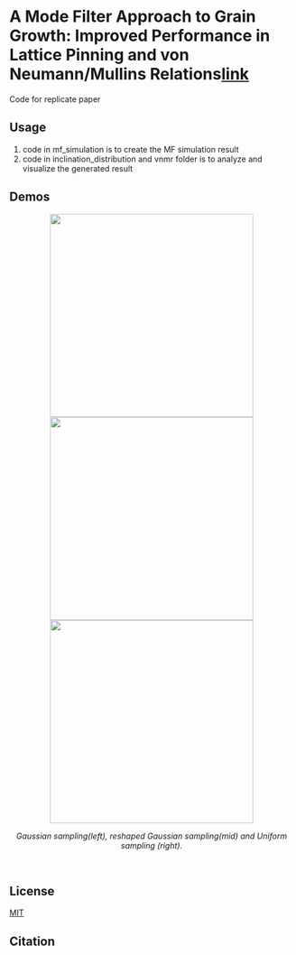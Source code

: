 # A Mode Filter Approach to Grain Growth: Improved Performance in Lattice Pinning and von Neumann/Mullins Relations[link]()

Code for replicate paper

## Usage
1. code in mf_simulation is to create the MF simulation result
2. code in inclination_distribution and vnmr folder is to analyze and visualize the generated result


## Demos
<p align="middle">
  <img src="docs/materials/gaussian.gif" width="360" />
  <img src="docs/materials/reshaped_gaussian.gif" width="360" />
  <img src="docs/materials/uniform.gif" width="360" />
</p>
<p align="middle">
    <em >Gaussian sampling(left), reshaped Gaussian sampling(mid) and Uniform sampling (right).</em>
</p>
<br>



## License
[MIT](https://choosealicense.com/licenses/mit/)

## Citation

